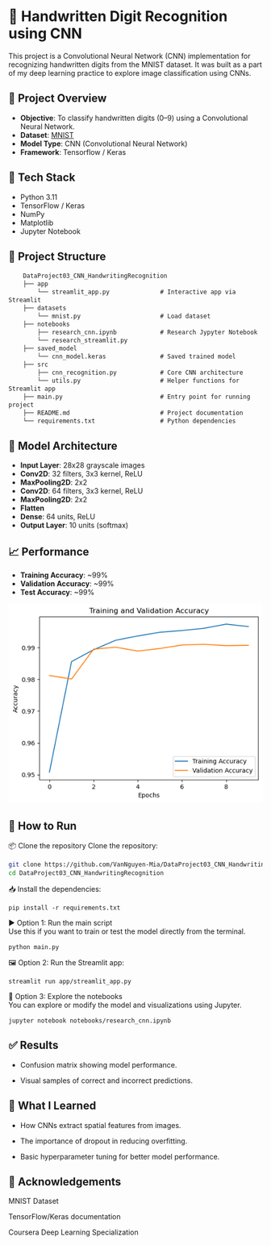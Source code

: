 # 🧠 Handwritten Digit Recognition using CNN

This project is a Convolutional Neural Network (CNN) implementation for recognizing handwritten digits from the MNIST dataset. It was built as a part of my deep learning practice to explore image classification using CNNs.

## 📌 Project Overview

- **Objective**: To classify handwritten digits (0–9) using a Convolutional Neural Network.
- **Dataset**: [MNIST](http://yann.lecun.com/exdb/mnist/)
- **Model Type**: CNN (Convolutional Neural Network)
- **Framework**:  Tensorflow / Keras

## 🧰 Tech Stack

- Python 3.11  
- TensorFlow / Keras  
- NumPy  
- Matplotlib  
- Jupyter Notebook

## 📂 Project Structure
```
    DataProject03_CNN_HandwritingRecognition  
    ├── app                           
        └── streamlit_app.py              # Interactive app via Streamlit 
    ├── datasets  
        └── mnist.py                      # Load dataset
    ├── notebooks 
        ├── research_cnn.ipynb            # Research Jypyter Notebook  
        └── research_streamlit.py
    ├── saved_model 
        └── cnn_model.keras               # Saved trained model
    ├── src   
        ├── cnn_recognition.py            # Core CNN architecture
        └── utils.py                      # Helper functions for Streamlit app
    ├── main.py                           # Entry point for running project
    ├── README.md                         # Project documentation
    └── requirements.txt                  # Python dependencies
```


## 🧪 Model Architecture

- **Input Layer**: 28x28 grayscale images
- **Conv2D**: 32 filters, 3x3 kernel, ReLU
- **MaxPooling2D**: 2x2
- **Conv2D**: 64 filters, 3x3 kernel, ReLU
- **MaxPooling2D**: 2x2
- **Flatten**
- **Dense**: 64 units, ReLU
- **Output Layer**: 10 units (softmax)

## 📈 Performance

- **Training Accuracy**: ~99%
- **Validation Accuracy**: ~99%
- **Test Accuracy**: ~99%

![alt text](image.png)

## 🚀 How to Run
📦 Clone the repository Clone the repository:

```bash
git clone https://github.com/VanNguyen-Mia/DataProject03_CNN_HandwritingRecognition.git
cd DataProject03_CNN_HandwritingRecognition
```
📥 Install the dependencies:
```
pip install -r requirements.txt
```
▶️ Option 1: Run the main script  
Use this if you want to train or test the model directly from the terminal.

```
python main.py
```
🖼️ Option 2: Run the Streamlit app:

```
streamlit run app/streamlit_app.py
```
📓 Option 3: Explore the notebooks  
You can explore or modify the model and visualizations using Jupyter.  
```
jupyter notebook notebooks/research_cnn.ipynb
```

## ✅ Results
- Confusion matrix showing model performance.

- Visual samples of correct and incorrect predictions.

## 🧠 What I Learned
- How CNNs extract spatial features from images.

- The importance of dropout in reducing overfitting.

- Basic hyperparameter tuning for better model performance.

## 🙌 Acknowledgements
MNIST Dataset

TensorFlow/Keras documentation

Coursera Deep Learning Specialization